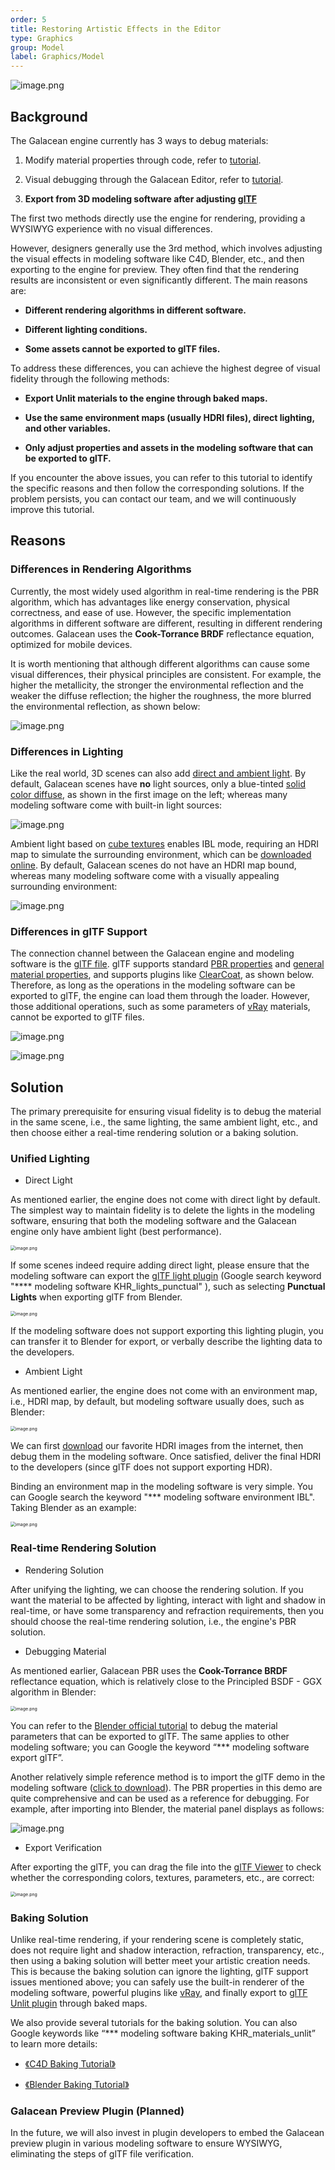 ```yaml
---
order: 5
title: Restoring Artistic Effects in the Editor
type: Graphics
group: Model
label: Graphics/Model
---
```


![image.png](https://gw.alipayobjects.com/zos/OasisHub/5dd84590-7c37-4156-bb1a-498207880c75/1635493348596-92184a82-6aaa-4ab8-95e5-2d88762df213.png)

## Background

The Galacean engine currently has 3 ways to debug materials:

1. Modify material properties through code, refer to [tutorial](/en/docs/graphics/material/material).

2. Visual debugging through the Galacean Editor, refer to [tutorial](/en/docs/graphics/material/material).

3. **Export from 3D modeling software after adjusting [glTF](/en/docs/graphics/model/glTF/)**

The first two methods directly use the engine for rendering, providing a WYSIWYG experience with no visual differences.

However, designers generally use the 3rd method, which involves adjusting the visual effects in modeling software like C4D, Blender, etc., and then exporting to the engine for preview. They often find that the rendering results are inconsistent or even significantly different. The main reasons are:

- **Different rendering algorithms in different software.**

- **Different lighting conditions.**

- **Some assets cannot be exported to glTF files.**

To address these differences, you can achieve the highest degree of visual fidelity through the following methods:

- **Export Unlit materials to the engine through baked maps.**

- **Use the same environment maps (usually HDRI files), direct lighting, and other variables.**

- **Only adjust properties and assets in the modeling software that can be exported to glTF.**

If you encounter the above issues, you can refer to this tutorial to identify the specific reasons and then follow the corresponding solutions. If the problem persists, you can contact our team, and we will continuously improve this tutorial.

## Reasons

### Differences in Rendering Algorithms

Currently, the most widely used algorithm in real-time rendering is the PBR algorithm, which has advantages like energy conservation, physical correctness, and ease of use. However, the specific implementation algorithms in different software are different, resulting in different rendering outcomes. Galacean uses the **Cook-Torrance BRDF** reflectance equation, optimized for mobile devices.

It is worth mentioning that although different algorithms can cause some visual differences, their physical principles are consistent. For example, the higher the metallicity, the stronger the environmental reflection and the weaker the diffuse reflection; the higher the roughness, the more blurred the environmental reflection, as shown below:

![image.png](https://gw.alipayobjects.com/zos/OasisHub/ddfe44e2-c9ab-4692-b62f-b43b8965ee4c/1635432936926-b26c9652-6d95-4160-9743-b954025dfe32.png)

### Differences in Lighting

Like the real world, 3D scenes can also add [direct and ambient light](/en/docs/graphics/light/light/). By default, Galacean scenes have **no** light sources, only a blue-tinted [solid color diffuse](/en/apis/core/#AmbientLight-diffuseSolidColor), as shown in the first image on the left; whereas many modeling software come with built-in light sources:

![image.png](https://gw.alipayobjects.com/zos/OasisHub/391e9bd9-945d-474d-b3fb-8cb0490e2b6f/1635434650361-60d7f40f-9f22-4e48-8865-141415d638f9.png)

Ambient light based on [cube textures](/en/docs/graphics/texture/cube) enables IBL mode, requiring an HDRI map to simulate the surrounding environment, which can be [downloaded online](https://polyhaven.com/hdris). By default, Galacean scenes do not have an HDRI map bound, whereas many modeling software come with a visually appealing surrounding environment:

![image.png](https://gw.alipayobjects.com/zos/OasisHub/61c2287b-0793-4763-a5f5-70567fcdf106/1635477315862-08b0c680-029b-400b-8600-1d8cf7a20c60.png)

### Differences in glTF Support

The connection channel between the Galacean engine and modeling software is the [glTF file](/en/docs/graphics/model/glTF/). glTF supports standard [PBR properties](https://www.khronos.org/registry/glTF/specs/2.0/glTF-2.0.html#reference-material-pbrmetallicroughness) and [general material properties](https://www.khronos.org/registry/glTF/specs/2.0/glTF-2.0.html#reference-material), and supports plugins like [ClearCoat](https://github.com/KhronosGroup/glTF/tree/main/extensions/2.0/Khronos/KHR_materials_clearcoat), as shown below. Therefore, as long as the operations in the modeling software can be exported to glTF, the engine can load them through the loader. However, those additional operations, such as some parameters of [vRay](https://www.chaosgroup.com/cn/vray/3ds-max) materials, cannot be exported to glTF files.

![image.png](https://gw.alipayobjects.com/zos/OasisHub/2010b748-ab8b-4e46-8b15-3aee4daa71f9/1635434775734-f8454efe-d268-4f80-87ab-40f1cddf96ea.png)

![image.png](https://gw.alipayobjects.com/zos/OasisHub/acd35018-dc09-404b-a735-85a981384df1/1635434736607-cc408f27-a7d7-4a30-a7ea-e083f209d2c9.png)

## Solution

The primary prerequisite for ensuring visual fidelity is to debug the material in the same scene, i.e., the same lighting, the same ambient light, etc., and then choose either a real-time rendering solution or a baking solution.

### Unified Lighting

- Direct Light

As mentioned earlier, the engine does not come with direct light by default. The simplest way to maintain fidelity is to delete the lights in the modeling software, ensuring that both the modeling software and the Galacean engine only have ambient light (best performance).

<img src="https://gw.alipayobjects.com/zos/OasisHub/dc228a19-8ca7-4ffa-ae0f-6634d0aad373/1635493208445-f1a4f6ac-28bf-4e22-8067-552ad88411b6.png" alt="image.png" style="zoom:50%;" />

If some scenes indeed require adding direct light, please ensure that the modeling software can export the [glTF light plugin](https://github.com/KhronosGroup/glTF/tree/main/extensions/2.0/Khronos/KHR_lights_punctual) (Google search keyword "\***\* modeling software KHR_lights_punctual" ), such as selecting **Punctual Lights** when exporting glTF from Blender.

<img src="https://gw.alipayobjects.com/zos/OasisHub/63a252d3-7f24-4b58-bfcd-45201c479b3c/1635494985124-29f86a28-2793-435a-8230-c9fea61bb60d.png" alt="image.png" style="zoom:50%;" />

If the modeling software does not support exporting this lighting plugin, you can transfer it to Blender for export, or verbally describe the lighting data to the developers.

- Ambient Light

As mentioned earlier, the engine does not come with an environment map, i.e., HDRI map, by default, but modeling software usually does, such as Blender:

<img src="https://gw.alipayobjects.com/zos/OasisHub/f1683b34-c991-490f-835a-918693debbdf/1635495607766-f7f7deea-656a-4f7b-90cd-1ebf2364f6a7.png" alt="image.png" style="zoom:50%;" />

We can first [download](https://polyhaven.com/hdris) our favorite HDRI images from the internet, then debug them in the modeling software. Once satisfied, deliver the final HDRI to the developers (since glTF does not support exporting HDR).

Binding an environment map in the modeling software is very simple. You can Google search the keyword "\*\*\* modeling software environment IBL". Taking Blender as an example:

<img src="https://gw.alipayobjects.com/zos/OasisHub/52e54319-7c7f-42a5-bf16-e7bca854734c/1635496231128-2b912395-f1eb-48cd-b5e9-323cb28c8c49.png" alt="image.png" style="zoom:50%;" />

### Real-time Rendering Solution

- Rendering Solution

After unifying the lighting, we can choose the rendering solution. If you want the material to be affected by lighting, interact with light and shadow in real-time, or have some transparency and refraction requirements, then you should choose the real-time rendering solution, i.e., the engine's PBR solution.

- Debugging Material

As mentioned earlier, Galacean PBR uses the **Cook-Torrance BRDF** reflectance equation, which is relatively close to the Principled BSDF - GGX algorithm in Blender:

<img src="https://gw.alipayobjects.com/zos/OasisHub/623b429e-b731-4c00-85ab-fd2cd270e695/1635496608900-f47ae7b7-e917-475a-9b24-74a91d485e8e.png" alt="image.png" style="zoom:50%;" />

You can refer to the [Blender official tutorial](https://docs.blender.org/manual/en/2.80/addons/io_scene_gltf2.html#) to debug the material parameters that can be exported to glTF. The same applies to other modeling software; you can Google the keyword “\*\*\* modeling software export glTF”.

Another relatively simple reference method is to import the glTF demo in the modeling software ([click to download](https://gw.alipayobjects.com/os/bmw-prod/85faf9f8-8030-45b2-8ba3-09a61b3db0c3.glb)). The PBR properties in this demo are quite comprehensive and can be used as a reference for debugging. For example, after importing into Blender, the material panel displays as follows:

![image.png](https://gw.alipayobjects.com/zos/OasisHub/6643f12a-6226-490f-b853-f962a38cb09b/1635499476109-753aae7a-5ffa-4d52-ace1-4eaaef81919f.png)

- Export Verification

After exporting the glTF, you can drag the file into the [glTF Viewer](https://galacean.antgroup.com/engine/gltf-viewer) to check whether the corresponding colors, textures, parameters, etc., are correct:

<img src="https://gw.alipayobjects.com/zos/OasisHub/a76d35e6-e222-4877-89a4-c44a117a1284/1635499678001-f7df3dc2-2219-4516-887b-fc5d51dc3521.png" alt="image.png" style="zoom:50%;" />

### Baking Solution

Unlike real-time rendering, if your rendering scene is completely static, does not require light and shadow interaction, refraction, transparency, etc., then using a baking solution will better meet your artistic creation needs. This is because the baking solution can ignore the lighting, glTF support issues mentioned above; you can safely use the built-in renderer of the modeling software, powerful plugins like [vRay](https://www.chaosgroup.com/cn/vray/3ds-max), and finally export to [glTF Unlit plugin](https://github.com/KhronosGroup/glTF/tree/main/extensions/2.0/Khronos/KHR_materials_unlit) through baked maps.

We also provide several tutorials for the baking solution. You can also Google keywords like “\*\*\* modeling software baking KHR_materials_unlit” to learn more details:

- [《C4D Baking Tutorial》](/en/docs/art/bake-c4d/)

- [《Blender Baking Tutorial》](/en/docs/art/bake-blender)

### Galacean Preview Plugin (Planned)

In the future, we will also invest in plugin developers to embed the Galacean preview plugin in various modeling software to ensure WYSIWYG, eliminating the steps of glTF file verification.
